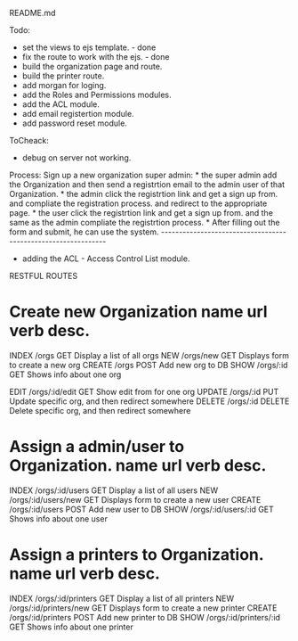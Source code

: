 README.md

Todo:
 * set the views to ejs template. - done
 * fix the route to work with the ejs. - done
 * build the organization page and route.
 * build the printer route.
 * add morgan for loging.
 * add the Roles and Permissions modules.
 * add the ACL module.
 * add email registertion module.
 * add password reset module.

ToCheack:
 * debug on server not working.

Process:
	Sign up a new organization super admin:
        * the super admin add the Organization and then send a registrtion email
          to the admin user of that Organization.
 		* the admin click the registrtion link and get a sign up from. and compliate
          the registration process. and redirect to the appropriate page.
   		* the user click the registrtion link and get a sign up from. and the same
          as the admin compliate the registrtion process.
   		* After filling out the form and submit, he can use the system.
		--------------------------------------------------------------	
   	    
          
* adding the ACL - Access Control List module.
 
RESTFUL ROUTES

Create new Organization
name      url      verb    desc.
===============================================
INDEX   /orgs      GET   Display a list of all orgs
NEW     /orgs/new  GET   Displays form to create a new org
CREATE  /orgs      POST  Add new org to DB
SHOW    /orgs/:id  GET   Shows info about one org

EDIT    /orgs/:id/edit  GET     Show edit from for one org
UPDATE  /orgs/:id       PUT     Update specific org, and then redirect somewhere
DELETE  /orgs/:id       DELETE  Delete specific org, and then redirect somewhere

Assign a admin/user to Organization.
name      url                    verb    desc.
=================================================================
INDEX   /orgs/:id/users       GET   Display a list of all users
NEW     /orgs/:id/users/new   GET   Displays form to create a new user
CREATE  /orgs/:id/users       POST  Add new user to DB
SHOW    /orgs/:id/users/:id   GET   Shows info about one user

Assign a printers to Organization.
name      url                    verb    desc.
=================================================================
INDEX   /orgs/:id/printers       GET   Display a list of all printers
NEW     /orgs/:id/printers/new   GET   Displays form to create a new printer
CREATE  /orgs/:id/printers       POST  Add new printer to DB
SHOW    /orgs/:id/printers/:id   GET   Shows info about one printer
